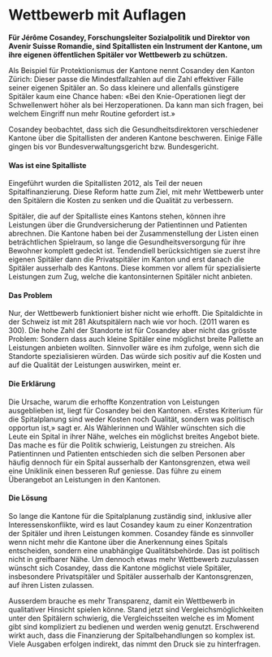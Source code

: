 # Wettbewerb mit Auflagen

**Für Jérôme Cosandey, Forschungsleiter Sozialpolitik und Direktor von Avenir Suisse Romandie, sind Spitallisten ein Instrument der Kantone, um ihre eigenen öffentlichen Spitäler vor Wettbewerb zu schützen.**

Als Beispiel für Protektionismus der Kantone nennt Cosandey den Kanton Zürich: Dieser passe die Mindestfallzahlen auf die Zahl effektiver Fälle seiner eigenen Spitäler an.  So dass kleinere und allenfalls günstigere Spitäler kaum eine Chance haben: «Bei den Knie-Operationen liegt der Schwellenwert höher als bei Herzoperationen. Da kann man sich fragen, bei welchem Eingriff nun mehr Routine gefordert ist.» 

Cosandey beobachtet, dass sich die Gesundheitsdirektoren verschiedener Kantone über die Spitallisten der anderen Kantone beschweren. Einige Fälle gingen bis vor Bundesverwaltungsgericht bzw. Bundesgericht.


#### Was ist eine Spitalliste

Eingeführt wurden die Spitallisten 2012, als Teil der neuen Spitalfinanzierung. Diese Reform hatte zum Ziel, mit mehr Wettbewerb unter den Spitälern die Kosten zu senken und die Qualität zu verbessern. 

Spitäler, die auf der Spitalliste eines Kantons stehen, können ihre Leistungen über die Grundversicherung der Patientinnen und Patienten abrechnen. 
Die Kantone haben bei der Zusammenstellung der Listen einen beträchtlichen Spielraum, so lange die Gesundheitsversorgung für ihre Bewohner komplett gedeckt ist. Tendendiell berücksichtigen sie zuerst ihre eigenen Spitäler  dann die Privatspitäler im Kanton und erst danach die Spitäler ausserhalb des Kantons. Diese kommen vor allem für spezialisierte Leistungen zum Zug, welche die kantonsinternen Spitäler nicht anbieten. 

#### Das Problem

Nur, der Wettbewerb funktioniert bisher nicht wie erhofft. Die Spitaldichte in der Schweiz ist mit 281 Akutspitälern nach wie vor hoch. (2011 waren es 300). Die hohe Zahl der Standorte ist für Cosandey aber nicht das grösste Problem: Sondern dass auch kleine Spitäler eine möglichst breite Pallette an Leistungen anbieten wollten. Sinnvoller wäre es ihm zufolge, wenn sich die Standorte spezialisieren würden. Das würde sich positiv auf die Kosten und auf die Qualität der Leistungen auswirken, meint er. 


#### Die Erklärung

Die Ursache, warum die erhoffte Konzentration von Leistungen ausgeblieben ist, liegt für Cosandey bei den Kantonen. «Erstes Kriterium für die Spitalplanung sind weder Kosten noch Qualität, sondern was politisch opportun ist,» sagt er. Als Wählerinnen und Wähler wünschten sich die Leute ein Spital in ihrer Nähe, welches ein möglichst breites Angebot biete. Das mache es für die Politik schwierig, Leistungen zu streichen. 
Als Patientinnen und Patienten entschieden sich die selben Personen aber häufig dennoch für ein Spital ausserhalb der Kantonsgrenzen, etwa weil eine Uniklinik einen besseren Ruf geniesse. Das führe zu einem Überangebot an Leistungen in den Kantonen. 

#### Die Lösung

So lange die Kantone für die Spitalplanung zuständig sind, inklusive aller Interessenskonflikte, wird es laut Cosandey kaum zu einer Konzentration der Spitäler und ihren Leistungen kommen. Cosandey fände es sinnvoller wenn nicht mehr die Kantone über die Anerkennung eines Spitals entscheiden, sondern eine unabhängige Qualitätsbehörde. 
Das ist politisch nicht in greifbarer Nähe. Um dennoch etwas mehr Wettbewerb zuzulassen wünscht sich Cosandey, dass die Kantone möglichst viele Spitäler, insbesondere Privatspitäler und Spitäler ausserhalb der Kantonsgrenzen, auf ihren Listen zulassen. 

Ausserdem brauche es mehr Transparenz, damit ein Wettbewerb in qualitativer Hinsicht spielen könne. Stand jetzt sind Vergleichsmöglichkeiten unter den Spitälern schwierig, die Vergleichsseiten welche es im Moment gibt sind kompliziert zu bedienen und werden wenig genutzt. 
Erschwerend wirkt auch, dass die Finanzierung der Spitalbehandlungen so komplex ist. Viele Ausgaben erfolgen indirekt, das nimmt den Druck sie zu hinterfragen. 
